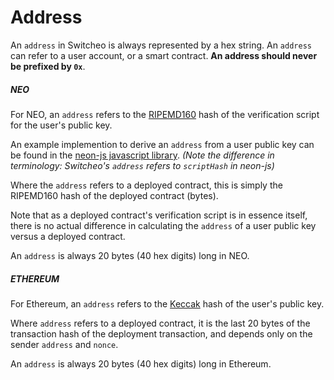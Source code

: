 # Address

An `address` in Switcheo is always represented by a hex string. An `address` can refer to a user account, 
or a smart contract. **An address should never be prefixed by `0x`**.

##### NEO

For NEO, an `address` refers to the [RIPEMD160](https://en.wikipedia.org/wiki/RIPEMD) hash of the verification script for the user's public key.
  
An example implemention to derive an `address` from a user public key can be found in the 
[neon-js javascript library](https://github.com/CityOfZion/neon-js/blob/5d61c31a5d6e5e2e29095e08c70d23449810b509/src/wallet/core.js#L92). *(Note the difference in terminology: Switcheo's `address` refers to `scriptHash` in neon-js)*

Where the `address` refers to a deployed contract, this is simply the RIPEMD160 hash of the deployed contract (bytes).
 
Note that as a deployed contract's verification script is in essence itself, there is no actual difference in calculating 
 the `address` of a user public key versus a deployed contract.

An `address` is always 20 bytes (40 hex digits) long in NEO.

##### ETHEREUM

For Ethereum, an `address` refers to the [Keccak](https://en.wikipedia.org/wiki/SHA-3) hash of the user's public key.
  
Where `address` refers to a deployed contract, it is the last 20 bytes of the transaction hash of the deployment
  transaction, and depends only on the sender `address` and `nonce`.

An `address` is always 20 bytes (40 hex digits) long in Ethereum.
